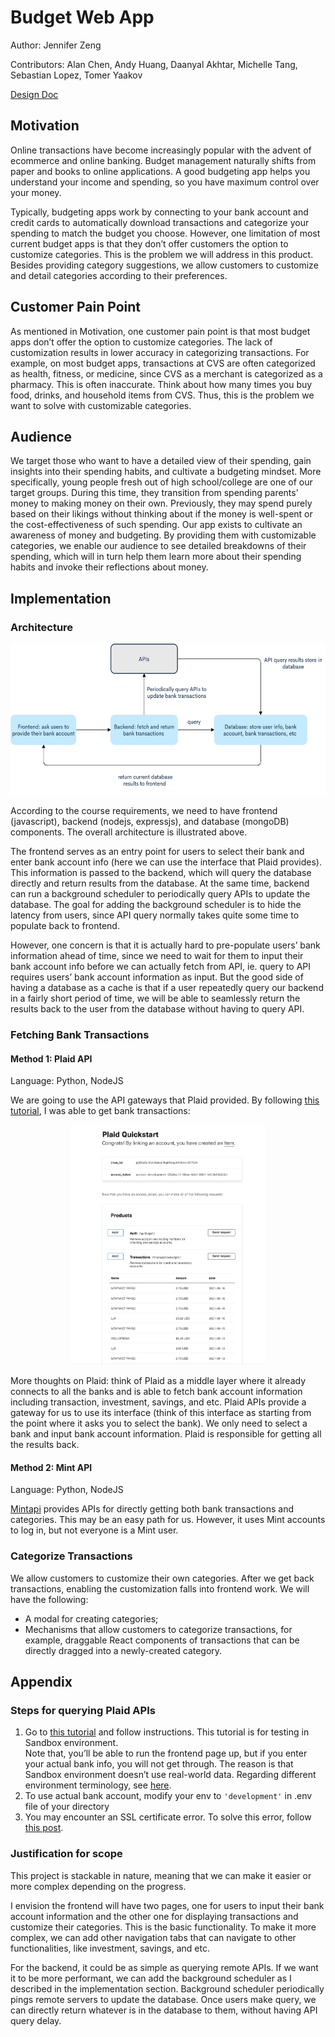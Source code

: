 # Budget Web App 
Author: Jennifer Zeng

Contributors: Alan Chen, Andy Huang, Daanyal Akhtar, Michelle Tang, Sebastian Lopez, Tomer Yaakov

[Design Doc](https://docs.google.com/document/d/1yhA75AGxCYOdqQVFb3dU0rH4Cb3hcuQu0ZmYiSqXpFA/edit#heading=h.wmr0r83w17jn)

## Motivation 
Online transactions have become increasingly popular with the advent of ecommerce and online banking. 
Budget management naturally shifts from paper and books to online applications. 
A good budgeting app helps you understand your income and spending, so you have maximum control over your money. 

Typically, budgeting apps work by connecting to your bank account and credit cards to automatically download 
transactions and categorize your spending to match the budget you choose. However, one limitation of most 
current budget apps is that they don’t offer customers the option to customize categories. 
This is the problem we will address in this product. 
Besides providing category suggestions, we allow customers to customize and detail categories according to their preferences. 


## Customer Pain Point 
As mentioned in Motivation, one customer pain point is that most budget apps don’t offer 
the option to customize categories. The lack of customization results in lower accuracy in 
categorizing transactions. For example, on most budget apps, transactions at CVS are often 
categorized as health, fitness, or medicine, since CVS as a merchant is categorized as a pharmacy. 
This is often inaccurate. Think about how many times you buy food, drinks, and household items from CVS. 
Thus, this is the problem we want to solve with customizable categories.


## Audience 
We target those who want to have a detailed view of their spending, gain insights into their spending habits, and cultivate 
a budgeting mindset. More specifically, young people fresh out of high school/college are one of our target groups. During this time, 
they transition from spending parents' money to making money on their own. Previously, they may spend purely based on their likings without 
thinking about if the money is well-spent or the cost-effectiveness of such spending. Our app exists to cultivate an awareness of money and 
budgeting. By providing them with customizable categories, we enable our audience to see detailed breakdowns of their spending, 
which will in turn help them learn more about their spending habits and invoke their reflections about money. 

## Implementation 

### Architecture 
<p align="center">  
    <img src="./images/architecture.png" width="568" height="242"> 
</p>

According to the course requirements, we need to have frontend (javascript), backend (nodejs, expressjs), 
and database (mongoDB) components. The overall architecture is illustrated above. 

The frontend serves as an entry point for users to select their bank and enter bank account info 
(here we can use the interface that Plaid provides). This information is passed to the backend, 
which will query the database directly and return results from the database. At the same time, 
backend can run a background scheduler to periodically query APIs to update the database. 
The goal for adding the background scheduler is to hide the latency from users, since API query 
normally takes quite some time to populate back to frontend. 

However, one concern is that it is actually hard to pre-populate users’ bank information ahead of time, 
since we need to wait for them to input their bank account info before we can actually fetch from API, 
ie. query to API requires users’ bank account information as input. But the good side of having a database as 
a cache is that if a user repeatedly query our backend in a fairly short period of time, we will be able to 
seamlessly return the results back to the user from the database without having to query API. 


### Fetching Bank Transactions 

#### Method 1: Plaid API 
Language: Python, NodeJS 

We are going to use the API gateways that Plaid provided. By following [this tutorial](https://dashboard.plaid.com/overview/sandbox), 
I was able to get bank transactions: 
<p align="center">  
    <img src="./images/transaction.png" width="310" height="384"> 
</p>

More thoughts on Plaid: think of Plaid as a middle layer where it already connects to all the banks and is 
able to fetch bank account information including transaction, investment, savings, and etc. Plaid APIs provide a 
gateway for us to use its interface (think of this interface as starting from the point where it asks you to select the bank). 
We only need to select a bank and input bank account information. Plaid is responsible for getting all the results back. 


#### Method 2: Mint API 
Language: Python, NodeJS

[Mintapi](https://github.com/dhleong/pepper-mint) provides APIs for directly getting both bank transactions and categories. 
This may be an easy path for us. However, it uses Mint accounts to log in, but not everyone is a Mint user. 


### Categorize Transactions 
We allow customers to customize their own categories. After we get back transactions, enabling the customization 
falls into frontend work. We will have the following: 
* A modal for creating categories; 
* Mechanisms that allow customers to categorize transactions, for example, 
draggable React components of transactions that can be directly dragged into a newly-created category. 


## Appendix 
### Steps for querying Plaid APIs 
1. Go to [this tutorial](https://dashboard.plaid.com/overview/sandbox) and follow instructions. This tutorial is for testing in Sandbox environment.  
Note that, you’ll be able to run the frontend page up, but if you enter your actual bank info, you will not get through. 
The reason is that Sandbox environment doesn’t use real-world data. Regarding different environment terminology, see [here](https://plaid.com/docs/quickstart/glossary/#environments).
2. To use actual bank account, modify your env to ```'development'``` in .env file of your directory 
3. You may encounter an SSL certificate error. To solve this error, follow [this post](https://stackoverflow.com/questions/50236117/scraping-ssl-certificate-verify-failed-error-for-http-en-wikipedia-org). 

### Justification for scope
This project is stackable in nature, meaning that we can make it easier or more complex depending on the progress. 

I envision the frontend will have two pages, one for users to input their bank account information and the other 
one for displaying transactions and customize their categories. This is the basic functionality. To make it more complex,
we can add other navigation tabs that can navigate to other functionalities, like investment, savings, and etc. 

For the backend, it could be as simple as querying remote APIs. If we want it to be more performant, we can add the background scheduler
as I described in the implementation section. Background scheduler periodically pings remote servers to update the database. Once users make
query, we can directly return whatever is in the database to them, without having API query delay. 



